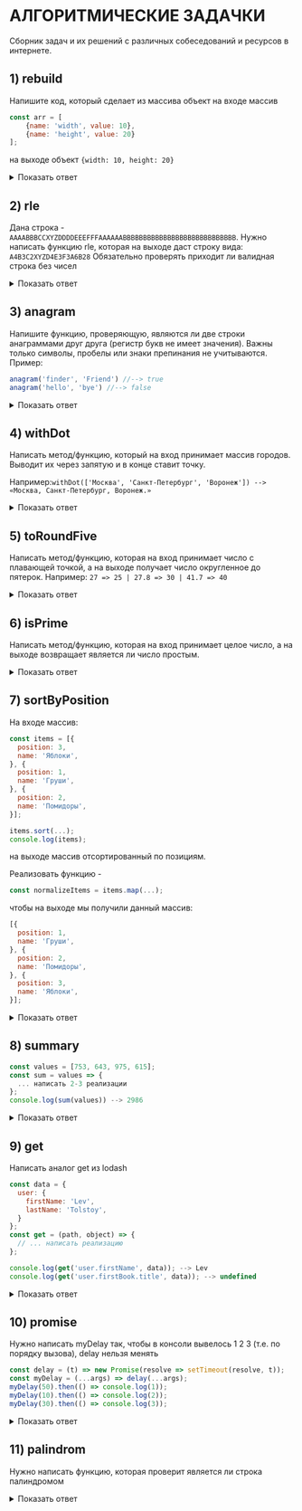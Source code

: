 # АЛГОРИТМИЧЕСКИЕ ЗАДАЧКИ

Сборник задач и их решений с различных собеседований и  ресурсов в интернете.

## 1) rebuild

Напишите код, который сделает из массива объект 
на входе массив

```javascript
const arr = [
	{name: 'width', value: 10}, 
	{name: 'height', value: 20}
];
```

на выходе объект `{width: 10, height: 20}`

<details>
  <summary>Показать ответ</summary>
  
```javascript
  const res = arr.reduce((acc, item) =>{
    acc[item.name] = item.value;
    return acc;
  }, {})
```
  
</details>

## 2) rle

Дана строка - `AAAABBBCCXYZDDDDEEEFFFAAAAAABBBBBBBBBBBBBBBBBBBBBBBBBBBB`.
Нужно написать функцию rle, которая на выходе даст строку вида:
`A4B3C2XYZD4E3F3A6B28`
Обязательно проверять приходит ли валидная строка без чисел

<details>
  <summary>Показать ответ</summary>
  
```javascript
function rle(str) {
	if (/\d/.test(str)) {
		throw "Include numbers";
	}
	let res = "";
	let lastChar = "";
	let counter = 1;

	[...str].forEach(char => {
		if (char !== lastChar) {
	    	if (counter > 1) {
	        	res += counter;
	        }
	        res += char;
	        lastChar = char;
	        counter = 1;
	    } 
	    else {
			counter += 1;
	    }
	});
	if (counter > 1) {
		res += counter;
	}
	return res;
}

console.log(rle('AAAABBBCCXYZDDDDEEEFFFAAAAAABBBBBBBBBBBBBBBBBBBBBBBBBBBB'));
console.log(rle('AAAABBBCCXYZ2'));
```
  
</details>

## 3) anagram

Напишите функцию, проверяющую, являются ли две строки анаграммами друг друга (регистр букв не имеет значения).
Важны только символы, пробелы или знаки препинания не учитываются. Пример:
```javascript
anagram('finder', 'Friend') //--> true
anagram('hello', 'bye') //--> false
```

<details>
 <br>
    <summary>Показать ответ</summary>

Личное решение с использованием нестандартного алгоритма
```javascript
function anagram(str1, str2){
    if(str1.length !== str2.length) return false;
    return [...str1.toLowerCase()].filter( i => ![...str2.toLowerCase()].includes(i))
	       .length === 0 ? true : false;
}
```

Решение в одну строку с использованием рекурсии
```javascript
const isAnagram = (s1, s2) => [...s1].map(char => char.toLowerCase()).sort().toString() === [...s2].map(char => char.toLowerCase()).sort().toString()
```

По заверению одного человека - самое эффективное решение
```javascript
function isAnagram(word1, word2) {
 if (word1.length !== word2.length) return false;
 
 const chars = new Map();
 
 for (let letter of word1) {
    letter = letter.toLowerCase();
    if (!chars.has(letter)) chars.set(letter, 0);
    chars.set(letter, chars.get(letter) + 1);
 }
 
 for (let letter of word2) {
    letter = letter.toLowerCase();
    if (!chars.has(letter) || chars.get(letter) === 0) return false;
    chars.set(letter, chars.get(letter) - 1);
 }
 
 return true;
}
 ```
</details>

## 4) withDot

Написать метод/функцию, который на вход принимает массив городов. 
Выводит их через запятую и в конце ставит точку.

Например:`withDot(['Москва', 'Санкт-Петербург', 'Воронеж']) --> «Москва, Санкт-Петербург, Воронеж.»`

<details>
  <summary>Показать ответ</summary>
  
```javascript
const arr = ['Москва', 'Симферополь', 'Лондон'];

function withDot(arr){ 
    return arr.toString() + '.'; 
} 

console.log(withDot(arr)) 
```

</details>

## 5) toRoundFive

Написать метод/функцию, которая на вход принимает число с плавающей точкой, а на выходе получает число
округленное до пятерок. Например: `27 => 25 | 27.8 => 30 | 41.7 => 40`

<details>
  <br>
    <summary>Показать ответ</summary>
  
Решение работает корректно с любым значением, ввод `NaN`, `Infinity`, `BigInt` - выбросит исключение `Not a valid number`
```javascript
function roundFive(num){ 
    if ( !Number.isFinite(num)){ 
        throw new Error("Not a valid number"); 
    } 
    return (num / 5).toFixed() * 5; 
}
```

</details>

## 6) isPrime
Написать метод/функцию, которая на вход принимает целое число, а на выходе возвращает
является ли число простым.

<details>
  <br>
    <summary>Показать ответ</summary>

Похожая задача, где обработаны все исключения
```javascript
function isPrime(num){ 
    if ( !Number.isFinite(num) || 
	num < 1 
    ){ 
	throw new Error("Not a valid number"); 
    } 
    if (num === 1) return true;
	
    for(let i = 2;i < Math.sqrt(num)+1; i++){ 
	if ((num % i) == 0) return false; 
    return true; 
    } 
} 
```

</details>

## 7) sortByPosition
На входе массив:
```javascript
const items = [{
  position: 3,
  name: 'Яблоки',
}, {
  position: 1,
  name: 'Груши',
}, {
  position: 2,
  name: 'Помидоры',
}];

items.sort(...);
console.log(items);
```           
на выходе массив отсортированный по позициям.
<br>

Реализовать функцию -
```javascript
const normalizeItems = items.map(...);
```  
чтобы на выходе мы получили данный массив:
```javascript
[{
  position: 1,
  name: 'Груши',
}, {
  position: 2,
  name: 'Помидоры',
}, {
  position: 3,
  name: 'Яблоки', 
}];
```  

<details>
  <br>
    <summary>Показать ответ</summary>
  
Простая сортировка по позиции
```javascript
items.sort((prev, next) => prev.position - next.position);
```

Сортировка с изменением позиции
```javascript
const normalizeItems = items.map((item, i) => item.position = i+1);
//замечаем ошибку, переписываем теперь нормально
const normalizeItems = items.map((item, i) => ({ ...item, position: i + 1 }))
```

</details>

## 8) summary
```javascript
const values = [753, 643, 975, 615];
const sum = values => {
  ... написать 2-3 реализации
};
console.log(sum(values)) --> 2986
```

<details>
  <summary>Показать ответ</summary>
  
```javascript
const sum = values => values.reduce((output, curVal) => output + curVal);
//Логично, что можно и так:
const sum2 = values => values.reduceRight((output, curVal) => output + curVal);
//Функциональный вариант
const sum3 = ([head, ...tail]) => head ? head + sum(tail) : 0;
```

</details>

## 9) get
Написать аналог get из lodash
```javascript
const data = {
  user: {
    firstName: 'Lev',
    lastName: 'Tolstoy',
  }
};
const get = (path, object) => {
  // ... написать реализацию
};

console.log(get('user.firstName', data)); --> Lev
console.log(get('user.firstBook.title', data)); --> undefined
```

<details>
  <summary>Показать ответ</summary>
  
```javascript
const get = (path, obj) => path.split('.').reduce((o, k) => o && o[k], obj);
```

</details>

## 10) promise
Нужно написать myDelay так, чтобы в консоли вывелось 1 2 3 (т.е. по порядку вызова), delay нельзя менять

```javascript
const delay = (t) => new Promise(resolve => setTimeout(resolve, t));
const myDelay = (...args) => delay(...args);
myDelay(50).then(() => console.log(1));
myDelay(10).then(() => console.log(2));
myDelay(30).then(() => console.log(3));
```

<details>
  <summary>Показать ответ</summary>
  
```javascript
const myDelay = async () => await delay();

//Вспоминаем правило eslint @no-return-await и пишем правильно
//https://eslint.org/docs/rules/no-return-await

const myDelay = async () => delay();

//Либо через промисы
let q = Promise.resolve();
const myDelay = (...args) => q = q.then(() => delay(...args));
```

</details>

## 11) palindrom
Нужно написать функцию, которая проверит является ли строка палиндромом

<details>
  <summary>Показать ответ</summary>
  
```javascript
function isPalindrom(
  input,
  string = input.toLowerCase(),
  comparator = string.split('').reverse().join(''),
  ){
  
  if(string.includes(' ')){
  	return string.split(' ').join('') === comparator.replace(/\s+/g, '')
  }
  
  else{
  	if(string[0] !== comparator[0]) return false
    	if(string !== comparator) return false
  }
  
  return true
}

isPalindrom('А роза упала на лапу Азора') //true
isPalindrom('a') //true
isPalindrom('ab') //false
isPalindrom('aa') //true
isPalindrom('aab') //false
isPalindrom('aba') //true
isPalindrom('aaa') //true
isPalindrom('neilarmstronggnortsmralien') //true
isPalindrom('neilarmstrongxgnortsmralien') //true
isPalindrom('neilarmstrongxsortsmralien') //false
```

</details>
